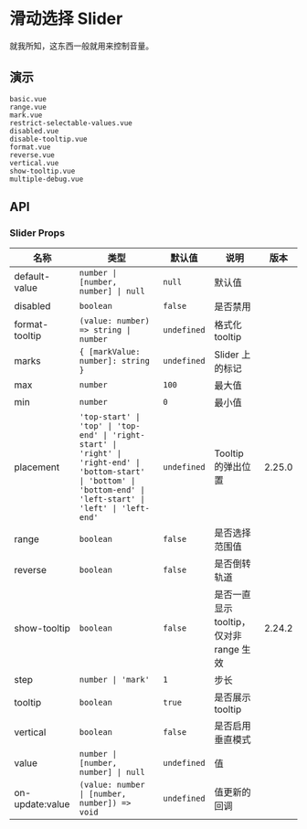 # 滑动选择 Slider

就我所知，这东西一般就用来控制音量。

## 演示

```demo
basic.vue
range.vue
mark.vue
restrict-selectable-values.vue
disabled.vue
disable-tooltip.vue
format.vue
reverse.vue
vertical.vue
show-tooltip.vue
multiple-debug.vue
```

## API

### Slider Props

| 名称 | 类型 | 默认值 | 说明 | 版本 |
| --- | --- | --- | --- | --- |
| default-value | `number \| [number, number] \| null` | `null` | 默认值 |  |
| disabled | `boolean` | `false` | 是否禁用 |  |
| format-tooltip | `(value: number) => string \| number` | `undefined` | 格式化 tooltip |  |
| marks | `{ [markValue: number]: string }` | `undefined` | Slider 上的标记 |  |
| max | `number` | `100` | 最大值 |  |
| min | `number` | `0` | 最小值 |  |
| placement | `'top-start' \| 'top' \| 'top-end' \| 'right-start' \| 'right' \| 'right-end' \| 'bottom-start' \| 'bottom' \| 'bottom-end' \| 'left-start' \| 'left' \| 'left-end'` | `undefined` | Tooltip 的弹出位置 | 2.25.0 |
| range | `boolean` | `false` | 是否选择范围值 |  |
| reverse | `boolean` | `false` | 是否倒转轨道 |  |
| show-tooltip | `boolean` | `false` | 是否一直显示 tooltip，仅对非 range 生效 | 2.24.2 |
| step | `number \| 'mark'` | `1` | 步长 |  |
| tooltip | `boolean` | `true` | 是否展示 tooltip |  |
| vertical | `boolean` | `false` | 是否启用垂直模式 |  |
| value | `number \| [number, number] \| null` | `undefined` | 值 |  |
| on-update:value | `(value: number \| [number, number]) => void` | `undefined` | 值更新的回调 |  |
